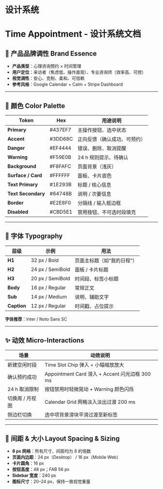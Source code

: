 # 设计系统

# Time Appointment - 设计系统文档

## 🧭 产品品牌调性 Brand Essence

- **产品类型**：心理咨询预约 × 时间管理
- **用户定位**：来访者（焦虑低、操作直观）、专业咨询师（效率高、可控）
- **视觉调性**：安心、克制、柔和、可信赖
- **参考风格**：Google Calendar + Calm + Stripe Dashboard

---

## 🌈 颜色 Color Palette

| Token | Hex | 用途说明 |
| --- | --- | --- |
| **Primary** | #437EF7 | 主操作按钮、选中状态 |
| **Accent** | #3DD68C | 正向反馈（确认成功、可预约） |
| **Danger** | #EF4444 | 错误、删除、取消提醒 |
| **Warning** | #F59E0B | 24 h 规则提示、待确认 |
| **Background** | #F8FAFC | 页面背景（浅灰） |
| **Surface / Card** | #FFFFFF | 面板、卡片底色 |
| **Text Primary** | #1E293B | 标题 / 核心信息 |
| **Text Secondary** | #64748B | 说明 / 次要信息 |
| **Border** | #E2E8F0 | 分隔线 / 输入框边框 |
| **Disabled** | #CBD5E1 | 禁用按钮、不可选时段填充 |

---

## 🧾 字体 Typography

| 层级 | 示例 | 用法 |
| --- | --- | --- |
| **H1** | 32 px / Bold | 页面主标题（如“我的日程”） |
| **H2** | 24 px / SemiBold | 面板 / 卡片标题 |
| **H3** | 20 px / SemiBold | 时间段、标签小标题 |
| **Body** | 16 px / Regular | 常规正文 |
| **Sub** | 14 px / Medium | 说明、辅助文字 |
| **Caption** | 12 px / Regular | 时间戳、占位提示 |

**字体推荐**：Inter / Noto Sans SC

---

## ✨ 动效 Micro-Interactions

| 场景 | 动效说明 |
| --- | --- |
| 新建空闲时段 | Time Slot Chip 弹入 + 小幅缩放放大 |
| 确认预约成功 | Appointment Card 滑入 + Accent 闪光边框 300 ms |
| 24 h 取消限制 | 按钮禁用时轻微晃动 + Warning 颜色闪烁 |
| 切换周 / 月视图 | Calendar Grid 网格淡入淡出过渡 200 ms |
| 侧边栏切换 | 选中项背景滑块平滑过渡至新标签 |

---

## 🧱 间距 & 大小 Layout Spacing & Sizing

- **8 px 网格**：所有尺寸、间距均为 8 的倍数
- **页面内边距**：24 px（Desktop） / 16 px（Mobile Web）
- **卡片圆角**：16 px
- **按钮高度**：48 px；FAB 56 px
- **Sidebar 宽度**：240 px
- **图标尺寸**：20–24 px，保持一致视觉重量

